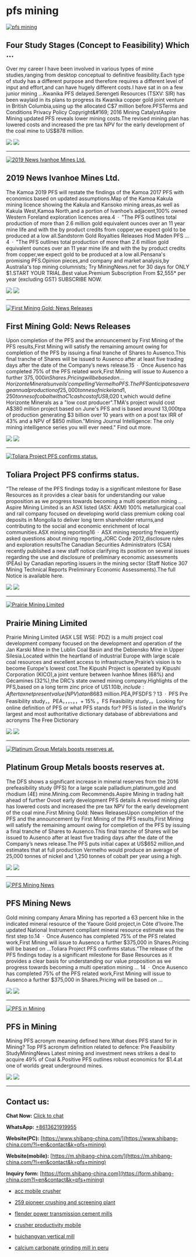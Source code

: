 # pfs mining

<a href="https://swt.shibang-china.com/?l=en&img&k=pfs+mining" target="_blank">![pfs mining](http://static.shibang-china.com/all-800x300/1013.jpg)</a>

## Four Study Stages (Concept to Feasibility) Which …
Over my career I have been involved in various types of mine studies,ranging from desktop conceptual to definitive feasibility.Each type of study has a different purpose and therefore requires a different level of input and effort,and can have hugely different costs.I have sat in on a few junior mining …Kwanika PFS delayed.Serengeti Resources (TSXV: SIR) has been waylaid in its plans to progress its Kwanika copper gold joint venture in British Columbia,using up the allocated C$7 million before.PFSTerms and Conditions Privacy Policy Copyright&#169; 2016 Mining CatalystAspire Mining updated PFS reveals lower mining costs.The revised mining plan has lowered costs and increased the pre tax NPV for the early development of the coal mine to US$878 million.


<a href="https://whatsapp.shibangsoft.com/WhatsApp.php" target="_blank" title="WhatsApp">![](http://static.shibang-china.com/icon/whatsapp.png)</a> <a href="https://swt.shibang-china.com/?l=en&icon&k=pfs+mining" target="_blank">![](http://static.shibang-china.com/icon/chat-en.png)</a>

---

<a href="https://swt.shibang-china.com/?l=en&img&k=pfs+mining" target="_blank">![2019 News Ivanhoe Mines Ltd.](http://static.shibang-china.com/all-800x300/1151.jpg)</a>

## 2019 News Ivanhoe Mines Ltd.
The Kamoa 2019 PFS will restate the findings of the Kamoa 2017 PFS with economics based on updated assumptions.Map of the Kamoa Kakula mining licence showing the Kakula and Kansoko mining areas,as well as Kakula West,Kamoa North,and a portion of Ivanhoe’s adjacent,100% owned Western Foreland exploration licences area.4&ensp;&#0183;&ensp;&quot;The PFS outlines total production of more than 2.6 million gold equivalent ounces over an 11 year mine life and with the by product credits from copper,we expect gold to be produced at a low all.Sandstorm Gold Royalties Releases Hod Maden PFS …4&ensp;&#0183;&ensp;&quot;The PFS outlines total production of more than 2.6 million gold equivalent ounces over an 11 year mine life and with the by product credits from copper,we expect gold to be produced at a low all.Pensana's promising PFS.Opinion pieces,and company and market analysis,by Australia's top mining columnists; Try MiningNews.net for 30 days for ONLY $1.START YOUR TRIAL.Best value.Premium Subscription From $2,555* per year (excluding GST) SUBSCRIBE NOW.


<a href="https://whatsapp.shibangsoft.com/WhatsApp.php" target="_blank" title="WhatsApp">![](http://static.shibang-china.com/icon/whatsapp.png)</a> <a href="https://swt.shibang-china.com/?l=en&icon&k=pfs+mining" target="_blank">![](http://static.shibang-china.com/icon/chat-en.png)</a>

---

<a href="https://swt.shibang-china.com/?l=en&img&k=pfs+mining" target="_blank">![First Mining Gold: News Releases](http://static.shibang-china.com/all-800x300/808.jpg)</a>

## First Mining Gold: News Releases
Upon completion of the PFS and the announcement by First Mining of the PFS results,First Mining will satisfy the remaining amount owing for completion of the PFS by issuing a final tranche of Shares to Ausenco.This final tranche of Shares will be issued to Ausenco after at least five trading days after the date of the Company’s news release.15&ensp;&#0183;&ensp;Once Ausenco has completed 75% of the PFS related work,First Mining will issue to Ausenco a further $375,000 in Shares.Pricing will be based on …Horizonte Minerals unveils 'compelling' Vermelho PFS.The PFS anticipates average annual production of 25,000 tonnes of nickel and 1,250 tonnes of cobalt with a C1 cash cost of US$8,020 t,which would define Horizonte Minerals as a &quot;low cost producer&quot;.TMA's project would cost A$380 million project based on June's PFS and is based around 13,000tpa of production generating $3 billion over 10 years with on a post tax IRR of 43% and a NPV of $850 million.&quot;Mining Journal Intelligence: The only mining intelligence series you will ever need.&quot; Find out more.


<a href="https://whatsapp.shibangsoft.com/WhatsApp.php" target="_blank" title="WhatsApp">![](http://static.shibang-china.com/icon/whatsapp.png)</a> <a href="https://swt.shibang-china.com/?l=en&icon&k=pfs+mining" target="_blank">![](http://static.shibang-china.com/icon/chat-en.png)</a>

---

<a href="https://swt.shibang-china.com/?l=en&img&k=pfs+mining" target="_blank">![Toliara Project PFS confirms status.](http://static.shibang-china.com/all-800x300/586.jpg)</a>

## Toliara Project PFS confirms status.
“The release of the PFS findings today is a significant milestone for Base Resources as it provides a clear basis for understanding our value proposition as we progress towards becoming a multi operation mining …Aspire Mining Limited is an ASX listed (ASX: AKM) 100% metallurgical coal and rail company focused on developing world class premium coking coal deposits in Mongolia to deliver long term shareholder returns,and contributing to the social and economic enrichment of local communities.ASX mining reporting16&ensp;&#0183;&ensp;ASX mining reporting frequently asked questions about mining reporting,JORC Code 2012,disclosure rules and exploration resultsThe Canadian Securities Administrators (CSA) recently published a new staff notice clarifying its position on several issues regarding the use and disclosure of preliminary economic assessments (PEAs) by Canadian reporting issuers in the mining sector (Staff Notice 307 Mining Technical Reports Preliminary Economic Assessments).The full Notice is available here.


<a href="https://whatsapp.shibangsoft.com/WhatsApp.php" target="_blank" title="WhatsApp">![](http://static.shibang-china.com/icon/whatsapp.png)</a> <a href="https://swt.shibang-china.com/?l=en&icon&k=pfs+mining" target="_blank">![](http://static.shibang-china.com/icon/chat-en.png)</a>

---

<a href="https://swt.shibang-china.com/?l=en&img&k=pfs+mining" target="_blank">![Prairie Mining Limited](http://static.shibang-china.com/all-800x300/431.jpg)</a>

## Prairie Mining Limited
Prairie Mining Limited (ASX LSE WSE: PDZ) is a multi project coal development company focused on the development and operation of the Jan Karski Mine in the Lublin Coal Basin and the Debiensko Mine in Upper Silesia.Located within the heartland of industrial Europe with large scale coal resources and excellent access to infrastructure,Prairie’s vision is to become Europe's lowest cost.The Kipushi Project is operated by Kipushi Corporation (KICO),a joint venture between Ivanhoe Mines (68%) and G&#233;camines (32%),the DRC’s state owned mining company.Highlights of the PFS,based on a long term zinc price of US$1.10 lb,include: After tax net present value (NPV) at an 8% real discount rate of US$683 million.PEA,PFSDFS？13&ensp;&#0183;&ensp;PFS Pre Feasibility study，。PEA，，，、。，+ 15% 。FS Feasibility study，。Looking for online definition of PFS or what PFS stands for? PFS is listed in the World's largest and most authoritative dictionary database of abbreviations and acronyms The Free Dictionary


<a href="https://whatsapp.shibangsoft.com/WhatsApp.php" target="_blank" title="WhatsApp">![](http://static.shibang-china.com/icon/whatsapp.png)</a> <a href="https://swt.shibang-china.com/?l=en&icon&k=pfs+mining" target="_blank">![](http://static.shibang-china.com/icon/chat-en.png)</a>

---

<a href="https://swt.shibang-china.com/?l=en&img&k=pfs+mining" target="_blank">![Platinum Group Metals boosts reserves at.](http://static.shibang-china.com/all-800x300/76.jpg)</a>

## Platinum Group Metals boosts reserves at.
The DFS shows a significant increase in mineral reserves from the 2016 prefeasibility study (PFS) for a large scale palladium,platinum,gold and rhodium (4E) mine.Mining.com Recommends.Aspire Mining in trading halt ahead of further Ovoot early development PFS details A revised mining plan has lowered costs and increased the pre tax NPV for the early development of the coal mine.First Mining Gold: News ReleasesUpon completion of the PFS and the announcement by First Mining of the PFS results,First Mining will satisfy the remaining amount owing for completion of the PFS by issuing a final tranche of Shares to Ausenco.This final tranche of Shares will be issued to Ausenco after at least five trading days after the date of the Company’s news release.The PFS puts initial capex at US$652 million,and estimates that at full production Vermelho would produce an average of 25,000 tonnes of nickel and 1,250 tonnes of cobalt per year using a high.


<a href="https://whatsapp.shibangsoft.com/WhatsApp.php" target="_blank" title="WhatsApp">![](http://static.shibang-china.com/icon/whatsapp.png)</a> <a href="https://swt.shibang-china.com/?l=en&icon&k=pfs+mining" target="_blank">![](http://static.shibang-china.com/icon/chat-en.png)</a>

---

<a href="https://swt.shibang-china.com/?l=en&img&k=pfs+mining" target="_blank">![PFS Mining News](http://static.shibang-china.com/all-800x300/153.jpg)</a>

## PFS Mining News
Gold mining company Amara Mining has reported a 63 percent hike in the indicated mineral resource of the Yaoure Gold project,in C&#244;te d’Ivoire.The updated National Instrument compliant mineral resource estimate was the first step to.14&ensp;&#0183;&ensp;Once Ausenco has completed 75% of the PFS related work,First Mining will issue to Ausenco a further $375,000 in Shares.Pricing will be based on …Toliara Project PFS confirms status.“The release of the PFS findings today is a significant milestone for Base Resources as it provides a clear basis for understanding our value proposition as we progress towards becoming a multi operation mining … 14&ensp;&#0183;&ensp;Once Ausenco has completed 75% of the PFS related work,First Mining will issue to Ausenco a further $375,000 in Shares.Pricing will be based on …


<a href="https://whatsapp.shibangsoft.com/WhatsApp.php" target="_blank" title="WhatsApp">![](http://static.shibang-china.com/icon/whatsapp.png)</a> <a href="https://swt.shibang-china.com/?l=en&icon&k=pfs+mining" target="_blank">![](http://static.shibang-china.com/icon/chat-en.png)</a>

---

<a href="https://swt.shibang-china.com/?l=en&img&k=pfs+mining" target="_blank">![PFS in Mining](http://static.shibang-china.com/all-800x300/956.jpg)</a>

## PFS in Mining
Mining PFS acronym meaning defined here.What does PFS stand for in Mining? Top PFS acronym definition related to defence: Pre Feasibility StudyMiningNews Latest mining and investment news strikes a deal to acquire 49% of Coal &amp;.Positive PFS outlines robust economics for $1.4.at one of worlds great underground mines.

<a href="https://whatsapp.shibangsoft.com/WhatsApp.php" target="_blank" title="WhatsApp">![](http://static.shibang-china.com/icon/whatsapp.png)</a> <a href="https://swt.shibang-china.com/?l=en&icon&k=pfs+mining" target="_blank">![](http://static.shibang-china.com/icon/chat-en.png)</a>

---
## Contact us:

**Chat Now:** [Click to chat](https://swt.shibang-china.com?l=en&contact&k=pfs+mining)

**WhatsApp:**  [+8613621919955](https://whatsapp.shibangsoft.com/WhatsApp.php)

**Website(PC):** [https://www.shibang-china.com/](https://www.shibang-china.com/?l=en&contact&k=pfs+mining)

**Website(mobile):** [https://m.shibang-china.com/](https://m.shibang-china.com/?l=en&contact&k=pfs+mining)

**Inquiry form:** [https://form.shibang-china.com](https://form.shibang-china.com?l=en&contact&k=pfs+mining)

* [acc mobile crusher](../144/acc%20mobile%20crusher.md)

* [259 pioneer crushing and screening plant](../143/259%20pioneer%20crushing%20and%20screening%20plant.md)

* [flender power transmission cement mills](../142/flender%20power%20transmission%20cement%20mills.md)

* [crusher productivity mobile](../146/crusher%20productivity%20mobile.md)

* [huichangyan vertical mill](../144/huichangyan%20vertical%20mill.md)

* [calcium carbonate grinding mill in peru](../141/calcium%20carbonate%20grinding%20mill%20in%20peru.md)
